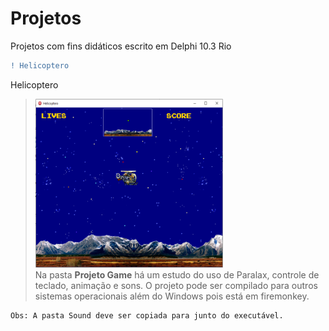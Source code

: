# Projetos
Projetos com fins didáticos escrito em Delphi 10.3 Rio

```diff
! Helicoptero
```

<div class="text-white bg-red mb-2">
  <p>Helicoptero</p>  
</div>


> <img src="https://github.com/CyberRocha/Projetos/blob/master/Projeto%20Game/Helicoptero.png?raw=true" width="300" height="270"><br>
> Na pasta <b>Projeto Game</b> há um estudo do uso de Paralax, controle de teclado, animação e sons. O projeto pode ser compilado para outros sistemas operacionais além do Windows pois está em firemonkey.
```
Obs: A pasta Sound deve ser copiada para junto do executável.
```
